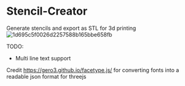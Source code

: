 # Stencil-Creator
Generate stencils and export as STL for 3d printing
![1d695c5f0026d2257588b165bbe658fb](https://user-images.githubusercontent.com/65455664/221744333-77e9adc5-0484-4a88-b296-051519fde50a.png)

TODO:

 - Multi line text support
 
Credit https://gero3.github.io/facetype.js/ for converting fonts into a readable json format for threejs

